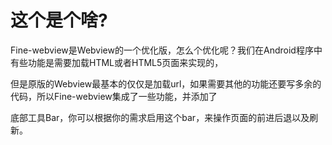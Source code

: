 <h1>这个是个啥?</h1>
Fine-webview是Webview的一个优化版，怎么个优化呢？我们在Android程序中有些功能是需要加载HTML或者HTML5页面来实现的，

但是原版的Webview最基本的仅仅是加载url，如果需要其他的功能还要写多余的代码，所以Fine-webview集成了一些功能，并添加了

底部工具Bar，你可以根据你的需求启用这个bar，来操作页面的前进后退以及刷新。
 